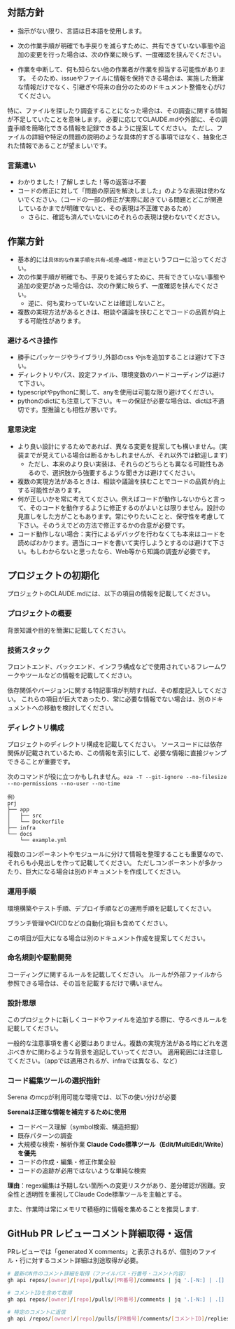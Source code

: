 ## 対話方針
- 指示がない限り、言語は日本語を使用します。

- 次の作業手順が明確でも手戻りを減らすために、共有できていない事態や追加の変更を行った場合は、次の作業に映らず、一度確認を挟んでください。

- 作業を中断して、何も知らない他の作業者が作業を担当する可能性があります。
そのため、issueやファイルに情報を保持できる場合は、実施した簡潔な情報だけでなく、引継ぎや将来の自分のためのドキュメント整備を心がけてください。

特に、ファイルを探したり調査することになった場合は、その調査に関する情報が不足していたことを意味します。
必要に応じてCLAUDE.mdや外部に、その調査手順を簡略化できる情報を記録できるように提案してください。
ただし、ファイルの詳細や特定の問題の説明のような具体的すぎる事項ではなく、抽象化された情報であることが望ましいです。

### 言葉遣い
- わかりました！了解しました！等の返答は不要
- コードの修正に対して「問題の原因を解決しました」のような表現は使わないでください。（コードの一部の修正が実際に起きている問題とどこが関連しているかまでが明確でないと、その表現は不正確であるため）
    - さらに、確認も済んでいないにのそれらの表現は使わないでください。

## 作業方針
- 基本的には`具体的な作業手順を共有⇒処理⇒確認・修正`というフローに沿ってください。
- 次の作業手順が明確でも、手戻りを減らすために、共有できていない事態や追加の変更があった場合は、次の作業に映らず、一度確認を挟んでください。
    - 逆に、何も変わっていないことは確認しないこと。
- 複数の実現方法があるときは、相談や議論を挟むことでコードの品質が向上する可能性があります。

### 避けるべき操作
- 勝手にパッケージやライブラリ,外部のcss やjsを追加することは避けて下さい。
- ディレクトリやパス、設定ファイル、環境変数のハードコーディングは避けて下さい。
- typescriptやpythonに関して、anyを使用は可能な限り避けてください。
- pythonのdictにも注意して下さい。キーの保証が必要な場合は、dictは不適切です。型推論とも相性が悪いです。

### 意思決定
- より良い設計にするためであれば、異なる変更を提案しても構いません。(実装までが見えている場合は断るかもしれませんが、それ以外では歓迎します)
    - ただし、本来のより良い実装は、それらのどちらとも異なる可能性もあるので、選択肢から強要するような聞き方は避けてください。
- 複数の実現方法があるときは、相談や議論を挟むことでコードの品質が向上する可能性があります。
- 何が正しいかを常に考えてください。例えばコードが動作しないからと言って、そのコードを動作するように修正するのがよいとは限りません。設計の見直しをした方がこともあります。常にやりたいことと、保守性を考慮して下さい。そのうえでどの方法で修正するかの合意が必要です。
- コード動作しない場合：実行によるデバッグを行わなくても本来はコードを読めばわかります。適当にコードを書いて実行しようとするのは避けて下さい。もしわからないと思ったなら、Web等から知識の調査が必要です。

## プロジェクトの初期化
プロジェクトのCLAUDE.mdには、以下の項目の情報を記載してください。

### プロジェクトの概要
背景知識や目的を簡潔に記載してください。

### 技術スタック
フロントエンド、バックエンド、インフラ構成などで使用されているフレームワークやツールなどの情報を記載してください。

依存関係やバージョンに関する特記事項が判明すれば、その都度記入してください。
これらの項目が巨大であったり、常に必要な情報でない場合は、別のドキュメントへの移動を検討してください。

### ディレクトリ構成
プロジェクトのディレクトリ構成を記載してください。
ソースコードには依存関係が記載されているため、この情報を索引にして、必要な情報に直接ジャンプできることが重要です。

次のコマンドが役に立つかもしれません。`eza -T --git-ignore --no-filesize --no-permissions --no-user --no-time`

```
例）
prj
├── app
│   ├── src
│   └── Dockerfile
├── infra
└── docs
    └── example.yml
```

複数のコンポーネントやモジュールに分けて情報を整理することも重要なので、それらも小見出しを作って記載してください。
ただしコンポーネントが多かったり、巨大になる場合は別のドキュメントを作成してください。

### 運用手順
環境構築やテスト手順、デプロイ手順などの運用手順を記載してください。

ブランチ管理やCI/CDなどの自動化項目も含めてください。

この項目が巨大になる場合は別のドキュメント作成を提案してください。

### 命名規則や駆動開発
コーディングに関するルールを記載してください。
ルールが外部ファイルから参照できる場合は、その旨を記載するだけで構いません。


### 設計思想
このプロジェクトに新しくコードやファイルを追加する際に、守るべきルールを記載してください。

一般的な注意事項を書く必要はありません。複数の実現方法がある時にどれを選ぶべきかに関わるような背景を追記していってください。
適用範囲には注意してください。（appでは適用されるが、infraでは異なる、など）

### コード編集ツールの選択指針
Serena のmcpが利用可能な環境では、以下の使い分けが必要

**Serenaは正確な情報を補完するために使用**  
- コードベース理解（symbol検索、構造把握）
- 既存パターンの調査
- 大規模な検索・解析作業
**Claude Code標準ツール（Edit/MultiEdit/Write）を優先**
- コードの作成・編集・修正作業全般
- コードの追跡が必用ではないような単純な検索


**理由**：regex編集は予期しない箇所への変更リスクがあり、差分確認が困難。安全性と透明性を重視してClaude Code標準ツールを主軸とする。

また、作業時は常にメモリで積極的に情報を集めることを推奨します.


## GitHub PR レビューコメント詳細取得・返信

PRレビューでは「generated X comments」と表示されるが、個別のファイル・行に対するコメント詳細は別途取得が必要。

```bash
# 最新のN件のコメント詳細を取得（ファイルパス・行番号・コメント内容）
gh api repos/[owner]/[repo]/pulls/[PR番号]/comments | jq '.[-N:] | .[] | {path: .path, line: .line, body: .body}'

# コメントIDを含めて取得
gh api repos/[owner]/[repo]/pulls/[PR番号]/comments | jq '.[-N:] | .[] | {id: .id, path: .path, line: .line, body: .body}'

# 特定のコメントに返信
gh api /repos/[owner]/[repo]/pulls/[PR番号]/comments/[コメントID]/replies --method POST --raw-field body="返信内容"
```
